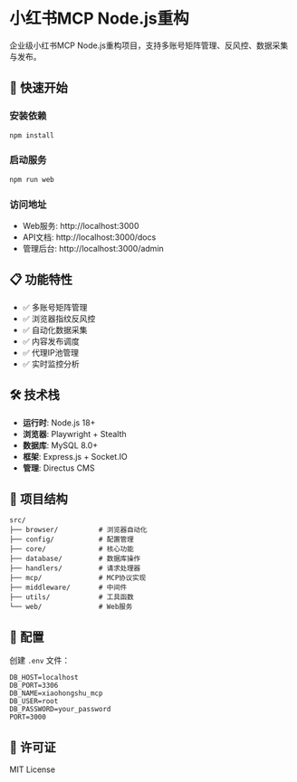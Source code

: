 # 小红书MCP Node.js重构

企业级小红书MCP Node.js重构项目，支持多账号矩阵管理、反风控、数据采集与发布。

## 🚀 快速开始

### 安装依赖
```bash
npm install
```

### 启动服务
```bash
npm run web
```

### 访问地址
- Web服务: http://localhost:3000
- API文档: http://localhost:3000/docs
- 管理后台: http://localhost:3000/admin

## 📋 功能特性

- ✅ 多账号矩阵管理
- ✅ 浏览器指纹反风控
- ✅ 自动化数据采集
- ✅ 内容发布调度
- ✅ 代理IP池管理
- ✅ 实时监控分析

## 🛠️ 技术栈

- **运行时**: Node.js 18+
- **浏览器**: Playwright + Stealth
- **数据库**: MySQL 8.0+
- **框架**: Express.js + Socket.IO
- **管理**: Directus CMS

## 📁 项目结构

```
src/
├── browser/          # 浏览器自动化
├── config/           # 配置管理
├── core/             # 核心功能
├── database/         # 数据库操作
├── handlers/         # 请求处理器
├── mcp/              # MCP协议实现
├── middleware/       # 中间件
├── utils/            # 工具函数
└── web/              # Web服务
```

## 🔧 配置

创建 `.env` 文件：
```
DB_HOST=localhost
DB_PORT=3306
DB_NAME=xiaohongshu_mcp
DB_USER=root
DB_PASSWORD=your_password
PORT=3000
```

## 📄 许可证

MIT License